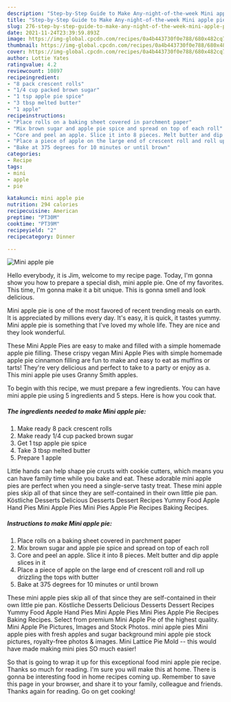 ```yaml
---
description: "Step-by-Step Guide to Make Any-night-of-the-week Mini apple pie"
title: "Step-by-Step Guide to Make Any-night-of-the-week Mini apple pie"
slug: 276-step-by-step-guide-to-make-any-night-of-the-week-mini-apple-pie
date: 2021-11-24T23:39:59.893Z
image: https://img-global.cpcdn.com/recipes/0a4b443730f0e788/680x482cq70/mini-apple-pie-recipe-main-photo.jpg
thumbnail: https://img-global.cpcdn.com/recipes/0a4b443730f0e788/680x482cq70/mini-apple-pie-recipe-main-photo.jpg
cover: https://img-global.cpcdn.com/recipes/0a4b443730f0e788/680x482cq70/mini-apple-pie-recipe-main-photo.jpg
author: Lottie Yates
ratingvalue: 4.2
reviewcount: 10897
recipeingredient:
- "8 pack crescent rolls"
- "1/4 cup packed brown sugar"
- "1 tsp apple pie spice"
- "3 tbsp melted butter"
- "1 apple"
recipeinstructions:
- "Place rolls on a baking sheet covered in parchment paper"
- "Mix brown sugar and apple pie spice and spread on top of each roll"
- "Core and peel an apple. Slice it into 8 pieces. Melt butter and dip apple slices in it"
- "Place a piece of apple on the large end of crescent roll and roll up drizzling the tops with butter"
- "Bake at 375 degrees for 10 minutes or until brown"
categories:
- Recipe
tags:
- mini
- apple
- pie

katakunci: mini apple pie 
nutrition: 294 calories
recipecuisine: American
preptime: "PT30M"
cooktime: "PT39M"
recipeyield: "2"
recipecategory: Dinner

---
```



![Mini apple pie](https://img-global.cpcdn.com/recipes/0a4b443730f0e788/680x482cq70/mini-apple-pie-recipe-main-photo.jpg)

Hello everybody, it is Jim, welcome to my recipe page. Today, I'm gonna show you how to prepare a special dish, mini apple pie. One of my favorites. This time, I'm gonna make it a bit unique. This is gonna smell and look delicious.

Mini apple pie is one of the most favored of recent trending meals on earth. It is appreciated by millions every day. It's easy, it is quick, it tastes yummy. Mini apple pie is something that I've loved my whole life. They are nice and they look wonderful.

These Mini Apple Pies are easy to make and filled with a simple homemade apple pie filling. These crispy vegan Mini Apple Pies with simple homemade apple pie cinnamon filling are fun to make and easy to eat as muffins or tarts! They&#39;re very delicious and perfect to take to a party or enjoy as a. This mini apple pie uses Granny Smith apples.


To begin with this recipe, we must prepare a few ingredients. You can have mini apple pie using 5 ingredients and 5 steps. Here is how you cook that.

<!--inarticleads1-->

##### The ingredients needed to make Mini apple pie:

1. Make ready 8 pack crescent rolls
1. Make ready 1/4 cup packed brown sugar
1. Get 1 tsp apple pie spice
1. Take 3 tbsp melted butter
1. Prepare 1 apple


Little hands can help shape pie crusts with cookie cutters, which means you can have family time while you bake and eat. These adorable mini apple pies are perfect when you need a single-serve tasty treat. These mini apple pies skip all of that since they are self-contained in their own little pie pan. Köstliche Desserts Delicious Desserts Dessert Recipes Yummy Food Apple Hand Pies Mini Apple Pies Mini Pies Apple Pie Recipes Baking Recipes. 

<!--inarticleads2-->

##### Instructions to make Mini apple pie:

1. Place rolls on a baking sheet covered in parchment paper
1. Mix brown sugar and apple pie spice and spread on top of each roll
1. Core and peel an apple. Slice it into 8 pieces. Melt butter and dip apple slices in it
1. Place a piece of apple on the large end of crescent roll and roll up drizzling the tops with butter
1. Bake at 375 degrees for 10 minutes or until brown


These mini apple pies skip all of that since they are self-contained in their own little pie pan. Köstliche Desserts Delicious Desserts Dessert Recipes Yummy Food Apple Hand Pies Mini Apple Pies Mini Pies Apple Pie Recipes Baking Recipes. Select from premium Mini Apple Pie of the highest quality. Mini Apple Pie Pictures, Images and Stock Photos. mini apple pies Mini apple pies with fresh apples and sugar background mini apple pie stock pictures, royalty-free photos &amp; images. Mini Lattice Pie Mold -- this would have made making mini pies SO much easier! 

So that is going to wrap it up for this exceptional food mini apple pie recipe. Thanks so much for reading. I'm sure you will make this at home. There is gonna be interesting food in home recipes coming up. Remember to save this page in your browser, and share it to your family, colleague and friends. Thanks again for reading. Go on get cooking!
